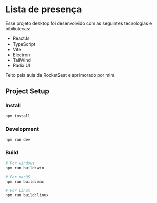# Lista de presença

Esse projeto desktop foi desenvolvido com as seguintes tecnologias e bibiliotecas:

- ReactJs
- TypeScript
- Vite
- Electron
- TailWind
- Radix UI

Feito pela aula da RocketSeat e aprimorado por mim.

## Project Setup

### Install

```bash
npm install
```

### Development

```bash
npm run dev
```

### Build

```bash
# For windows
npm run build:win

# For macOS
npm run build:mac

# For Linux
npm run build:linux
```
